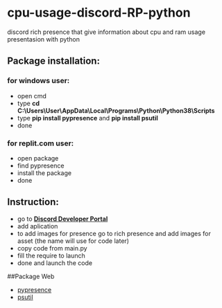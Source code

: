 # cpu-usage-discord-RP-python
discord rich presence that give information about cpu and ram usage presentasion with python

## Package installation:
### for windows user:
- open cmd
- type **cd C:\Users\User\AppData\Local\Programs\Python\Python38\Scripts**
- type **pip install pypresence** and **pip install psutil**
- done

### for replit.com user:
- open package
- find pypresence
- install the package
- done

## Instruction:
- go to **[Discord Developer Portal](https://discord.com/developers/applications/)**
- add aplication
- to add images for presence go to rich presence and add images for asset (the name will use for code later)
- copy code from main.py
- fill the require to launch
- done and launch the code

##Package Web
- [pypresence](https://pypi.org/project/pypresence/)
- [psutil](https://pypi.org/project/psutil/)
